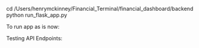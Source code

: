 cd /Users/henrymckinney/Financial_Terminal/financial_dashboard/backend
python run_flask_app.py

To run app as is now:

Testing API Endpoints:

